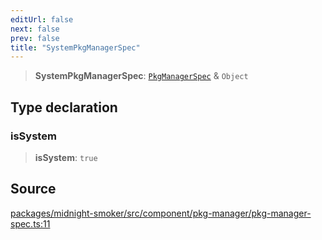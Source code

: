 ```yaml
---
editUrl: false
next: false
prev: false
title: "SystemPkgManagerSpec"
---
```


> **SystemPkgManagerSpec**: [`PkgManagerSpec`](/api/midnight-smoker/midnight-smoker/plugin/helpers/classes/pkgmanagerspec/) & `Object`

## Type declaration

### isSystem

> **isSystem**: `true`

## Source

[packages/midnight-smoker/src/component/pkg-manager/pkg-manager-spec.ts:11](https://github.com/boneskull/midnight-smoker/blob/417858b/packages/midnight-smoker/src/component/pkg-manager/pkg-manager-spec.ts#L11)
